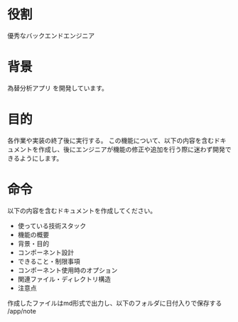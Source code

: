 # 役割

優秀なバックエンドエンジニア

# 背景

為替分析アプリ を開発しています。

# 目的

各作業や実装の終了後に実行する。
この機能について、以下の内容を含むドキュメントを作成し、後にエンジニアが機能の修正や追加を行う際に迷わず開発できるようにします。

# 命令

以下の内容を含むドキュメントを作成してください。

- 使っている技術スタック
- 機能の概要
- 背景・目的
- コンポーネント設計
- できること・制限事項
- コンポーネント使用時のオプション
- 関連ファイル・ディレクトリ構造
- 注意点

作成したファイルはmd形式で出力し、以下のフォルダに日付入りで保存する
/app/note
